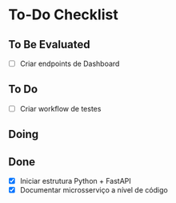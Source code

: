 # To-Do Checklist

## To Be Evaluated

- [ ] Criar endpoints de Dashboard

## To Do

- [ ] Criar workflow de testes

## Doing

<!-- - [ ] Lorem -->

## Done

- [x] Iniciar estrutura Python + FastAPI
- [x] Documentar microsserviço a nível de código
